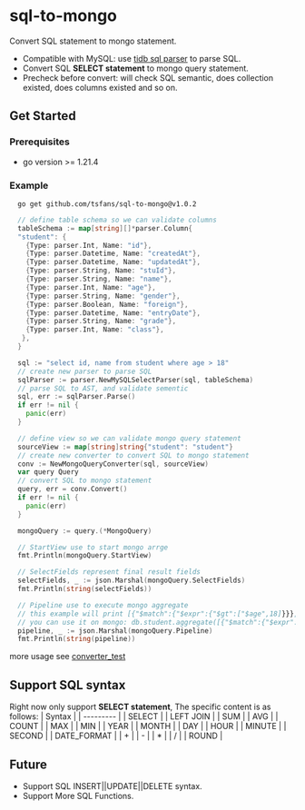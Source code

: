 # sql-to-mongo

Convert SQL statement to mongo statement.

- Compatible with MySQL: use [tidb sql parser](https://github.com/pingcap/tidb/tree/master/pkg/parser) to parse SQL.
- Convert SQL **SELECT statement** to mongo query statement.
- Precheck before convert: will check SQL semantic, does collection existed, does columns existed and so on.

## Get Started

### Prerequisites

- go version >= 1.21.4

### Example

```shell
  go get github.com/tsfans/sql-to-mongo@v1.0.2
```

```go
  // define table schema so we can validate columns
  tableSchema := map[string][]*parser.Column{
  "student": {
    {Type: parser.Int, Name: "id"},
    {Type: parser.Datetime, Name: "createdAt"},
    {Type: parser.Datetime, Name: "updatedAt"},
    {Type: parser.String, Name: "stuId"},
    {Type: parser.String, Name: "name"},
    {Type: parser.Int, Name: "age"},
    {Type: parser.String, Name: "gender"},
    {Type: parser.Boolean, Name: "foreign"},
    {Type: parser.Datetime, Name: "entryDate"},
    {Type: parser.String, Name: "grade"},
    {Type: parser.Int, Name: "class"},
   },
  }

  sql := "select id, name from student where age > 18"
  // create new parser to parse SQL
  sqlParser := parser.NewMySQLSelectParser(sql, tableSchema)
  // parse SQL to AST, and validate sementic
  sql, err := sqlParser.Parse()
  if err != nil {
    panic(err)
  }

  // define view so we can validate mongo query statement
  sourceView := map[string]string{"student": "student"}
  // create new converter to convert SQL to mongo statement
  conv := NewMongoQueryConverter(sql, sourceView)
  var query Query
  // convert SQL to mongo statement
  query, err = conv.Convert()
  if err != nil {
    panic(err)
  }

  mongoQuery := query.(*MongoQuery)

  // StartView use to start mongo arrge
  fmt.Println(mongoQuery.StartView)

  // SelectFields represent final result fields
  selectFields, _ := json.Marshal(mongoQuery.SelectFields)
  fmt.Println(string(selectFields))

  // Pipeline use to execute mongo aggregate
  // this example will print [{"$match":{"$expr":{"$gt":["$age",18]}}},{"$replaceRoot":{"newRoot":{"id":"$id","name":"$name"}}}]
  // you can use it on mongo: db.student.aggregate([{"$match":{"$expr":{"$gt":["$age",18]}}},{"$replaceRoot":{"newRoot":{"id":"$id","name":"$name"}}}])
  pipeline, _ := json.Marshal(mongoQuery.Pipeline)
  fmt.Println(string(pipeline))
```

more usage see [converter_test](https://github.com/tsfans/sql-to-mongo/blob/main/converter/converter_test.go)

## Support SQL syntax

Right now only support **SELECT statement**, The specific content is as follows:
| Syntax    |
| --------- |
| SELECT |
| LEFT JOIN |
| SUM |
| AVG |
| COUNT |
| MAX |
| MIN |
| YEAR |
| MONTH |
| DAY |
| HOUR |
| MINUTE |
| SECOND |
| DATE_FORMAT |
| + |
| - |
| * |
| / |
| ROUND |

## Future

- Support SQL INSERT||UPDATE||DELETE syntax.
- Support More SQL Functions.
